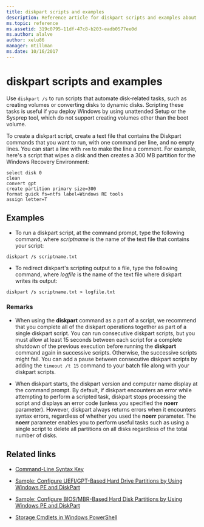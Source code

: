 ```yaml
---
title: diskpart scripts and examples
description: Reference article for diskpart scripts and examples about how to automate disk-related tasks, such as creating volumes or converting disks to dynamic disks.
ms.topic: reference
ms.assetid: 319c0795-11df-47c8-b203-eadb0577ee0d
ms.author: alalve
author: xelu86
manager: mtillman
ms.date: 10/16/2017
---
```


# diskpart scripts and examples



Use `diskpart /s` to run scripts that automate disk-related tasks, such as creating volumes or converting disks to dynamic disks. Scripting these tasks is useful if you deploy Windows by using unattended Setup or the Sysprep tool, which do not support creating volumes other than the boot volume.

To create a diskpart script, create a text file that contains the Diskpart commands that you want to run, with one command per line, and no empty lines. You can start a line with `rem` to make the line a comment. For example, here's a script that wipes a disk and then creates a 300 MB partition for the Windows Recovery Environment:

```
select disk 0
clean
convert gpt
create partition primary size=300
format quick fs=ntfs label=Windows RE tools
assign letter=T
```

## Examples

- To run a diskpart script, at the command prompt, type the following command, where *scriptname* is the name of the text file that contains your script:

```
diskpart /s scriptname.txt
```

- To redirect diskpart's scripting output to a file, type the following command, where *logfile* is the name of the text file where diskpart writes its output:

```
diskpart /s scriptname.txt > logfile.txt
```

### Remarks

- When using the **diskpart** command as a part of a script, we recommend that you complete all of the diskpart operations together as part of a single diskpart script. You can run consecutive diskpart scripts, but you must allow at least 15 seconds between each script for a complete shutdown of the previous execution before running the **diskpart** command again in successive scripts. Otherwise, the successive scripts might fail. You can add a pause between consecutive diskpart scripts by adding the `timeout /t 15` command to your batch file along with your diskpart scripts.

- When diskpart starts, the diskpart version and computer name display at the command prompt. By default, if diskpart encounters an error while attempting to perform a scripted task, diskpart stops processing the script and displays an error code (unless you specified the **noerr** parameter). However, diskpart always returns errors when it encounters syntax errors, regardless of whether you used the **noerr** parameter. The **noerr** parameter enables you to perform useful tasks such as using a single script to delete all partitions on all disks regardless of the total number of disks.

## Related links

- [Command-Line Syntax Key](command-line-syntax-key.md)

- [Sample: Configure UEFI/GPT-Based Hard Drive Partitions by Using Windows PE and DiskPart](/previous-versions/windows/it-pro/windows-8.1-and-8/hh825686(v=win.10))

- [Sample: Configure BIOS/MBR-Based Hard Disk Partitions by Using Windows PE and DiskPart](/previous-versions/windows/it-pro/windows-8.1-and-8/hh825677(v=win.10))

- [Storage Cmdlets in Windows PowerShell](/powershell/module/storage/)

